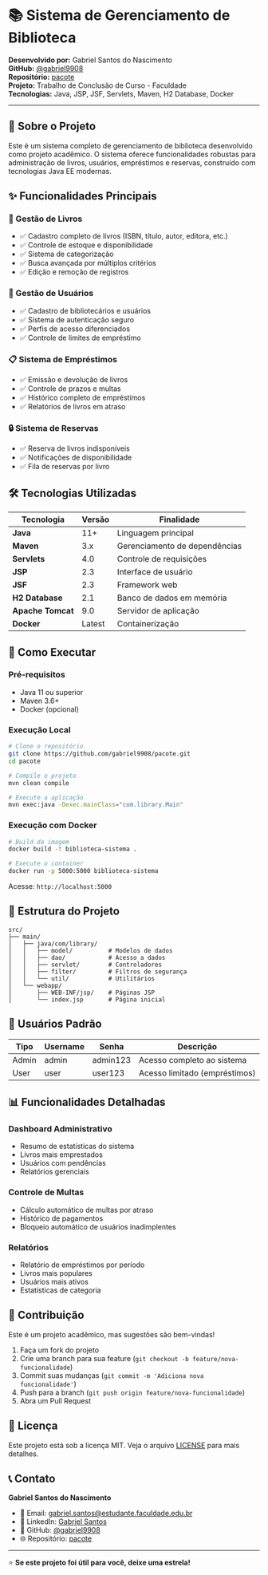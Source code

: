 
# 📚 Sistema de Gerenciamento de Biblioteca

**Desenvolvido por:** Gabriel Santos do Nascimento  
**GitHub:** [@gabriel9908](https://github.com/gabriel9908)  
**Repositório:** [pacote](https://github.com/gabriel9908/pacote)  
**Projeto:** Trabalho de Conclusão de Curso - Faculdade  
**Tecnologias:** Java, JSP, JSF, Servlets, Maven, H2 Database, Docker

---

## 🎯 Sobre o Projeto

Este é um sistema completo de gerenciamento de biblioteca desenvolvido como projeto acadêmico. O sistema oferece funcionalidades robustas para administração de livros, usuários, empréstimos e reservas, construído com tecnologias Java EE modernas.

## ✨ Funcionalidades Principais

### 📖 Gestão de Livros
- ✅ Cadastro completo de livros (ISBN, título, autor, editora, etc.)
- ✅ Controle de estoque e disponibilidade
- ✅ Sistema de categorização
- ✅ Busca avançada por múltiplos critérios
- ✅ Edição e remoção de registros

### 👥 Gestão de Usuários
- ✅ Cadastro de bibliotecários e usuários
- ✅ Sistema de autenticação seguro
- ✅ Perfis de acesso diferenciados
- ✅ Controle de limites de empréstimo

### 📋 Sistema de Empréstimos
- ✅ Emissão e devolução de livros
- ✅ Controle de prazos e multas
- ✅ Histórico completo de empréstimos
- ✅ Relatórios de livros em atraso

### 🔒 Sistema de Reservas
- ✅ Reserva de livros indisponíveis
- ✅ Notificações de disponibilidade
- ✅ Fila de reservas por livro

## 🛠️ Tecnologias Utilizadas

| Tecnologia | Versão | Finalidade |
|------------|--------|------------|
| **Java** | 11+ | Linguagem principal |
| **Maven** | 3.x | Gerenciamento de dependências |
| **Servlets** | 4.0 | Controle de requisições |
| **JSP** | 2.3 | Interface de usuário |
| **JSF** | 2.3 | Framework web |
| **H2 Database** | 2.1 | Banco de dados em memória |
| **Apache Tomcat** | 9.0 | Servidor de aplicação |
| **Docker** | Latest | Containerização |

## 🚀 Como Executar

### Pré-requisitos
- Java 11 ou superior
- Maven 3.6+
- Docker (opcional)

### Execução Local
```bash
# Clone o repositório
git clone https://github.com/gabriel9908/pacote.git
cd pacote

# Compile o projeto
mvn clean compile

# Execute a aplicação
mvn exec:java -Dexec.mainClass="com.library.Main"
```

### Execução com Docker
```bash
# Build da imagem
docker build -t biblioteca-sistema .

# Execute o container
docker run -p 5000:5000 biblioteca-sistema
```

Acesse: `http://localhost:5000`

## 📁 Estrutura do Projeto

```
src/
├── main/
│   ├── java/com/library/
│   │   ├── model/          # Modelos de dados
│   │   ├── dao/            # Acesso a dados
│   │   ├── servlet/        # Controladores
│   │   ├── filter/         # Filtros de segurança
│   │   └── util/           # Utilitários
│   └── webapp/
│       ├── WEB-INF/jsp/    # Páginas JSP
│       └── index.jsp       # Página inicial
```

## 🔐 Usuários Padrão

| Tipo | Username | Senha | Descrição |
|------|----------|-------|-----------|
| Admin | admin | admin123 | Acesso completo ao sistema |
| User | user | user123 | Acesso limitado (empréstimos) |

## 📊 Funcionalidades Detalhadas

### Dashboard Administrativo
- Resumo de estatísticas do sistema
- Livros mais emprestados
- Usuários com pendências
- Relatórios gerenciais

### Controle de Multas
- Cálculo automático de multas por atraso
- Histórico de pagamentos
- Bloqueio automático de usuários inadimplentes

### Relatórios
- Relatório de empréstimos por período
- Livros mais populares
- Usuários mais ativos
- Estatísticas de categoria

## 🤝 Contribuição

Este é um projeto acadêmico, mas sugestões são bem-vindas!

1. Faça um fork do projeto
2. Crie uma branch para sua feature (`git checkout -b feature/nova-funcionalidade`)
3. Commit suas mudanças (`git commit -m 'Adiciona nova funcionalidade'`)
4. Push para a branch (`git push origin feature/nova-funcionalidade`)
5. Abra um Pull Request

## 📄 Licença

Este projeto está sob a licença MIT. Veja o arquivo [LICENSE](LICENSE) para mais detalhes.

## 📞 Contato

**Gabriel Santos do Nascimento**
- 📧 Email: gabriel.santos@estudante.faculdade.edu.br
- 💼 LinkedIn: [Gabriel Santos](https://linkedin.com/in/gabriel9908)
- 🐙 GitHub: [@gabriel9908](https://github.com/gabriel9908)
- 🌐 Repositório: [pacote](https://github.com/gabriel9908/pacote)

---

⭐ **Se este projeto foi útil para você, deixe uma estrela!**
